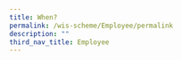 ```yaml
---
title: When?
permalink: /wis-scheme/Employee/permalink
description: ""
third_nav_title: Employee
---
```

